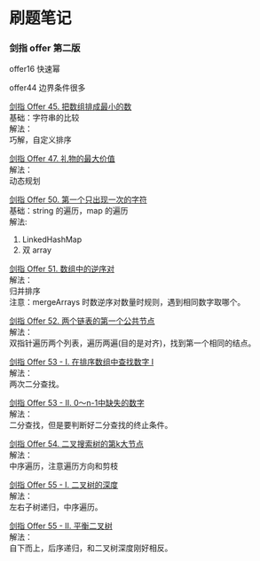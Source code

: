# 刷题笔记

### 剑指 offer 第二版
offer16 快速幂

offer44 边界条件很多

[剑指 Offer 45. 把数组排成最小的数](https://leetcode-cn.com/problems/ba-shu-zu-pai-cheng-zui-xiao-de-shu-lcof/)  
基础：字符串的比较  
解法：  
巧解，自定义排序

[剑指 Offer 47. 礼物的最大价值](https://leetcode-cn.com/problems/li-wu-de-zui-da-jie-zhi-lcof/)  
解法：  
动态规划

[剑指 Offer 50. 第一个只出现一次的字符](https://leetcode-cn.com/problems/di-yi-ge-zhi-chu-xian-yi-ci-de-zi-fu-lcof/submissions/)  
基础：string 的遍历，map 的遍历  
解法:
1. LinkedHashMap
2. 双 array


[剑指 Offer 51. 数组中的逆序对](https://leetcode-cn.com/problems/shu-zu-zhong-de-ni-xu-dui-lcof/)  
解法：   
归并排序  
注意：mergeArrays 时数逆序对数量时规则，遇到相同数字取哪个。

[剑指 Offer 52. 两个链表的第一个公共节点](https://leetcode-cn.com/problems/liang-ge-lian-biao-de-di-yi-ge-gong-gong-jie-dian-lcof/)  
解法：   
双指针遍历两个列表，遍历两遍(目的是对齐)，找到第一个相同的结点。

[剑指 Offer 53 - I. 在排序数组中查找数字 I](https://leetcode-cn.com/problems/zai-pai-xu-shu-zu-zhong-cha-zhao-shu-zi-lcof/)  
解法：  
两次二分查找。

[剑指 Offer 53 - II. 0～n-1中缺失的数字](https://leetcode-cn.com/problems/que-shi-de-shu-zi-lcof/)  
解法：  
二分查找，但是要判断好二分查找的终止条件。

[剑指 Offer 54. 二叉搜索树的第k大节点](https://leetcode-cn.com/problems/er-cha-sou-suo-shu-de-di-kda-jie-dian-lcof/)  
解法：  
中序遍历，注意遍历方向和剪枝

[剑指 Offer 55 - I. 二叉树的深度](https://leetcode-cn.com/problems/er-cha-shu-de-shen-du-lcof/)  
解法：  
左右子树递归，中序遍历。

[剑指 Offer 55 - II. 平衡二叉树](https://leetcode-cn.com/problems/ping-heng-er-cha-shu-lcof/)  
解法：  
自下而上，后序递归，和二叉树深度刚好相反。